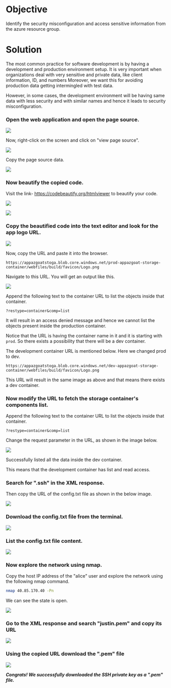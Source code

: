 # Objective

Identify the security misconfiguration and access sensitive information from the azure resource group.

# Solution


The most common practice for software development is by having a development and production environment setup. It is very important when organizations deal with very sensitive and private data, like client information, ID, and numbers Moreover, we want this for avoiding production data getting intermingled with test data.

However, in some cases, the development environment will be having same data with less security and with similar names and hence it leads to security misconfiguration.

### Open the web application and open the page source.

![](https://user-images.githubusercontent.com/65826354/183737053-17881055-f5d4-42b0-9a16-12142264aeef.png)

Now, right-click on the screen and click on "view page source".

![](https://user-images.githubusercontent.com/65826354/183737061-b3b278e2-4d8d-44b5-92a8-573fb7e8233e.png)

Copy the page source data.

![](https://user-images.githubusercontent.com/65826354/183737069-2e77fe5a-fbfa-441f-a941-36f75761f36b.png)
### Now beautify the copied code.

Visit the link- https://codebeautify.org/htmlviewer to beautify your code.

![](https://user-images.githubusercontent.com/65826354/183737091-922a2304-8dbd-4a6e-978a-fa129e97bbae.png)

![](https://user-images.githubusercontent.com/65826354/183737106-b79d88fd-d5a2-4f21-86a6-70383dbe3143.png)

### Copy the beautified code into the text editor and look for the app logo URL.

![](https://user-images.githubusercontent.com/65826354/183737123-04b6feaf-99df-41a9-ba54-e950c306ce4e.png)

Now, copy the URL and paste it into the browser.

```
https://appazgoatstoga.blob.core.windows.net/prod-appazgoat-storage-container/webfiles/build/favicon/Logo.png
```

Navigate to this URL. You will get an output like this.

![](https://user-images.githubusercontent.com/65826354/183737130-6d5a4df2-354c-4091-ada7-f37e9db75910.png)

Append the following text to the container URL to list the objects inside that container.

```
?restype=container&comp=list
```

It will result in an access denied message and hence we cannot list the objects present inside the production container.

Notice that the URL is having the container name in it and it is starting with `prod`. So there exists a possibility that there will be a dev container.

The development container URL is mentioned below. Here we changed prod to dev.

```
https://appazgoatstoga.blob.core.windows.net/dev-appazgoat-storage-container/webfiles/build/favicon/Logo.png
```
This URL will result in the same image as above and that means there exists a dev container.

### Now modify the URL to fetch the storage container's components list.
Append the following text to the container URL to list the objects inside that container.

```
?restype=container&comp=list
```

Change the request parameter in the URL, as shown in the image below.

![](https://user-images.githubusercontent.com/65826354/183737138-cd8b817b-5d31-48af-a2ba-ffb7a2e31d00.png)

Successfully listed all the data inside the dev container.

This means that the development container has list and read access.

### Search for ".ssh" in the XML response.

Then copy the URL of the config.txt file as shown in the below image.

![](https://user-images.githubusercontent.com/65826354/183737145-184f7906-4945-4e0c-bb72-b68c115211a9.png)

### Download the config.txt file from the terminal.

![](https://user-images.githubusercontent.com/65826354/183737152-9f10b663-fdd5-477e-9ee1-083b40addfb7.png)

### List the config.txt file content.

![](https://user-images.githubusercontent.com/65826354/183737161-12180bbc-8737-4ecf-a650-94958e5b6265.png)

### Now explore the network using nmap.

Copy the host IP address of the "alice" user and explore the network using the following nmap command.

```bash
nmap 40.85.170.40 -Pn
```
We can see the state is open.

![](https://user-images.githubusercontent.com/65826354/183737176-f0f26b23-70df-4a8f-9569-c134184aa457.png)

### Go to the XML response and search "justin.pem" and copy its URL

![](https://user-images.githubusercontent.com/65826354/183737185-a28c4fbf-f484-4cf5-a103-c674b673d30f.png)

### Using the copied URL download the ".pem" file

![](https://user-images.githubusercontent.com/65826354/183737195-aca59c38-f63c-467a-8859-8e2d30c8a4ee.png)

***Congrats! We successfully downloaded the SSH private key as a ".pem" file.***

